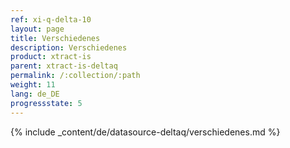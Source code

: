 ```yaml
---
ref: xi-q-delta-10
layout: page
title: Verschiedenes
description: Verschiedenes
product: xtract-is
parent: xtract-is-deltaq
permalink: /:collection/:path
weight: 11
lang: de_DE
progressstate: 5
---
```

{% include _content/de/datasource-deltaq/verschiedenes.md %}
